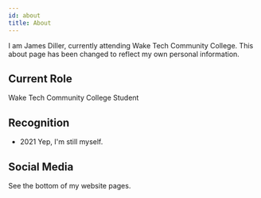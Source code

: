 ```yaml
---
id: about
title: About
---
```


I am James Diller, currently attending Wake Tech Community College. This about page has been changed to reflect my own personal information.

## Current Role

Wake Tech Community College Student

## Recognition

- 2021 Yep, I'm still myself.

## Social Media

See the bottom of my website pages.
